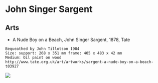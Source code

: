 # John Singer Sargent

## Arts
* A Nude Boy on a Beach, John Singer Sargent, 1878, Tate
```
Bequeathed by John Tillotson 1984
Size: support: 268 x 351 mm frame: 405 x 483 x 42 mm
Medium: Oil paint on wood
http://www.tate.org.uk/art/artworks/sargent-a-nude-boy-on-a-beach-t03927
```
<img src="https://64.media.tumblr.com/b709c6a2de0507a49bff3d1dd629b906/174144dd89f11145-5e/s1280x1920/e356211484f6c39ed1e0bd49e239b4260d9b407d.jpg">

